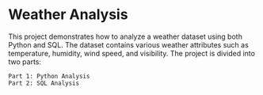 # Weather Analysis

This project demonstrates how to analyze a weather dataset using both Python and SQL. The dataset contains various weather attributes such as temperature, humidity, wind speed, and visibility. The project is divided into two parts:

    Part 1: Python Analysis
    Part 2: SQL Analysis
